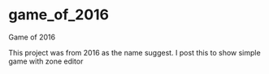 # game_of_2016
Game of 2016

This project was from 2016 as the name suggest. 
I post this to show simple game with zone editor
